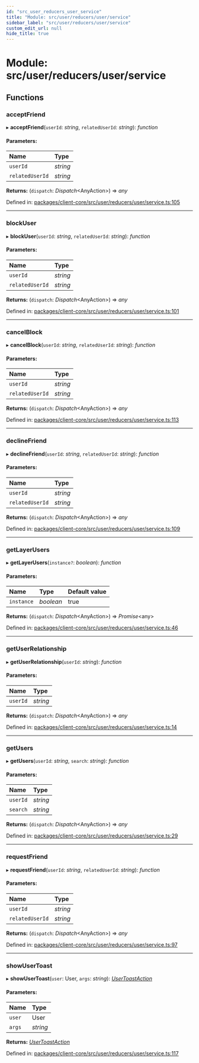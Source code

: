 ```yaml
---
id: "src_user_reducers_user_service"
title: "Module: src/user/reducers/user/service"
sidebar_label: "src/user/reducers/user/service"
custom_edit_url: null
hide_title: true
---
```


# Module: src/user/reducers/user/service

## Functions

### acceptFriend

▸ **acceptFriend**(`userId`: *string*, `relatedUserId`: *string*): *function*

#### Parameters:

Name | Type |
:------ | :------ |
`userId` | *string* |
`relatedUserId` | *string* |

**Returns:** (`dispatch`: *Dispatch*<AnyAction\>) => *any*

Defined in: [packages/client-core/src/user/reducers/user/service.ts:105](https://github.com/xr3ngine/xr3ngine/blob/77d12cea0/packages/client-core/src/user/reducers/user/service.ts#L105)

___

### blockUser

▸ **blockUser**(`userId`: *string*, `relatedUserId`: *string*): *function*

#### Parameters:

Name | Type |
:------ | :------ |
`userId` | *string* |
`relatedUserId` | *string* |

**Returns:** (`dispatch`: *Dispatch*<AnyAction\>) => *any*

Defined in: [packages/client-core/src/user/reducers/user/service.ts:101](https://github.com/xr3ngine/xr3ngine/blob/77d12cea0/packages/client-core/src/user/reducers/user/service.ts#L101)

___

### cancelBlock

▸ **cancelBlock**(`userId`: *string*, `relatedUserId`: *string*): *function*

#### Parameters:

Name | Type |
:------ | :------ |
`userId` | *string* |
`relatedUserId` | *string* |

**Returns:** (`dispatch`: *Dispatch*<AnyAction\>) => *any*

Defined in: [packages/client-core/src/user/reducers/user/service.ts:113](https://github.com/xr3ngine/xr3ngine/blob/77d12cea0/packages/client-core/src/user/reducers/user/service.ts#L113)

___

### declineFriend

▸ **declineFriend**(`userId`: *string*, `relatedUserId`: *string*): *function*

#### Parameters:

Name | Type |
:------ | :------ |
`userId` | *string* |
`relatedUserId` | *string* |

**Returns:** (`dispatch`: *Dispatch*<AnyAction\>) => *any*

Defined in: [packages/client-core/src/user/reducers/user/service.ts:109](https://github.com/xr3ngine/xr3ngine/blob/77d12cea0/packages/client-core/src/user/reducers/user/service.ts#L109)

___

### getLayerUsers

▸ **getLayerUsers**(`instance?`: *boolean*): *function*

#### Parameters:

Name | Type | Default value |
:------ | :------ | :------ |
`instance` | *boolean* | true |

**Returns:** (`dispatch`: *Dispatch*<AnyAction\>) => *Promise*<any\>

Defined in: [packages/client-core/src/user/reducers/user/service.ts:46](https://github.com/xr3ngine/xr3ngine/blob/77d12cea0/packages/client-core/src/user/reducers/user/service.ts#L46)

___

### getUserRelationship

▸ **getUserRelationship**(`userId`: *string*): *function*

#### Parameters:

Name | Type |
:------ | :------ |
`userId` | *string* |

**Returns:** (`dispatch`: *Dispatch*<AnyAction\>) => *any*

Defined in: [packages/client-core/src/user/reducers/user/service.ts:14](https://github.com/xr3ngine/xr3ngine/blob/77d12cea0/packages/client-core/src/user/reducers/user/service.ts#L14)

___

### getUsers

▸ **getUsers**(`userId`: *string*, `search`: *string*): *function*

#### Parameters:

Name | Type |
:------ | :------ |
`userId` | *string* |
`search` | *string* |

**Returns:** (`dispatch`: *Dispatch*<AnyAction\>) => *any*

Defined in: [packages/client-core/src/user/reducers/user/service.ts:29](https://github.com/xr3ngine/xr3ngine/blob/77d12cea0/packages/client-core/src/user/reducers/user/service.ts#L29)

___

### requestFriend

▸ **requestFriend**(`userId`: *string*, `relatedUserId`: *string*): *function*

#### Parameters:

Name | Type |
:------ | :------ |
`userId` | *string* |
`relatedUserId` | *string* |

**Returns:** (`dispatch`: *Dispatch*<AnyAction\>) => *any*

Defined in: [packages/client-core/src/user/reducers/user/service.ts:97](https://github.com/xr3ngine/xr3ngine/blob/77d12cea0/packages/client-core/src/user/reducers/user/service.ts#L97)

___

### showUserToast

▸ **showUserToast**(`user`: User, `args`: *string*): [*UserToastAction*](../interfaces/src_user_reducers_user_actions.usertoastaction.md)

#### Parameters:

Name | Type |
:------ | :------ |
`user` | User |
`args` | *string* |

**Returns:** [*UserToastAction*](../interfaces/src_user_reducers_user_actions.usertoastaction.md)

Defined in: [packages/client-core/src/user/reducers/user/service.ts:117](https://github.com/xr3ngine/xr3ngine/blob/77d12cea0/packages/client-core/src/user/reducers/user/service.ts#L117)
